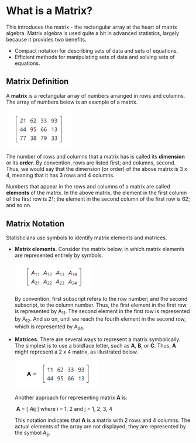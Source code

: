 # What is a Matrix?

This introduces the matrix - the rectangular array at the heart of matrix algebra. Matrix algebra is used quite a bit in advanced statistics, largely because it provides two benefits.

- Compact notation for describing sets of data and sets of equations.
- Efficient methods for manipulating sets of data and solving sets of equations.

## Matrix Definition

A **matrix** is a rectangular array of numbers arranged in rows and columns. The array of numbers below is an example of a matrix.

​															<img src="images\Image1.PNG" style="zoom:80%;" />

The number of rows and columns that a matrix has is called its **dimension** or its **order**. By convention, rows are listed first; and columns, second. Thus, we would say that the dimension (or order) of the above matrix is 3 x 4, meaning that it has 3 rows and 4 columns.

Numbers that appear in the rows and columns of a matrix are called **elements** of the matrix. In the above matrix, the element in the first column of the first row is 21; the element in the second column of the first row is 62; and so on.

## Matrix Notation

Statisticians use symbols to identify matrix elements and matrices.

- **Matrix elements.** Consider the matrix below, in which matrix elements are represented entirely by symbols.

  <img src="images\Image2.PNG" style="zoom:80%;" />

  By convention, first subscript refers to the row number; and the second subscript, to the column number. Thus, the first element in the first row is represented by A<sub>11</sub>. The second element in the first row is represented by A<sub>12</sub>. And so on, until we reach the fourth element in the second row, which is represented by A<sub>24</sub>.

- **Matrices.** There are several ways to represent a matrix symbolically. The simplest is to use a boldface letter, such as **A**, **B**, or **C**. Thus, **A** might represent a 2 x 4 matrix, as illustrated below.

  <img src="images\Image3.PNG" style="zoom:80%;" />

  Another approach for representing matrix **A** is:

  ​								**A** = [ *A*ij ] where i = 1, 2 and j = 1, 2, 3, 4

  This notation indicates that **A** is a matrix with 2 rows and 4 columns. The actual elements of the array are not displayed; they are represented by the symbol A<sub>ij</sub>.